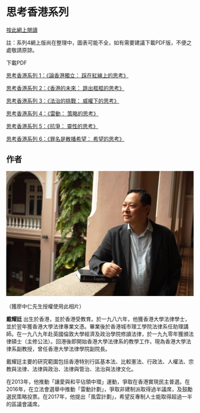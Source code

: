 # 思考香港系列
[按此網上閱讀](https://bennytai.github.io/HongKongReflections)

註：系列4網上版尚在整理中，圖表可能不全，如有需要建議下載PDF版，不便之處敬請原諒。

下載PDF

[思考香港系列 1：《論香港獨立： 踩在紅線上的思考》](https://github.com/bennytai/HongKongReflections/releases/download/v1.0/HongKongReflections-01-v1.0.pdf)

[思考香港系列 2：《香港的未來： 跳出框框的思考》](https://github.com/bennytai/HongKongReflections/releases/download/v2.1/HongKongReflections-02-v1.1.pdf)

[思考香港系列 3：《法治的挑戰： 威權下的思考》](https://github.com/bennytai/HongKongReflections/releases/download/v3.0/HongKongReflections-03-v1.0.pdf)

[思考香港系列 4：《雷動： 策略的思考》](https://github.com/bennytai/HongKongReflections/releases/download/v4.0/HongKongReflections-04-v1.0.pdf)

[思考香港系列 5：《抗爭： 靈性的思考》](https://github.com/bennytai/HongKongReflections/releases/download/v5.0/HongKongReflections-05-v1.0.pdf)

[思考香港系列 6：《罪名是散播希望： 希望的思考》](https://github.com/bennytai/HongKongReflections/releases/download/v5.0/HongKongReflections-06-v1.0.pdf)

## **作者**

![alt-text](./images/profile_pic.jpg "戴耀廷")

（獲廖中仁先生授權使用此相片）

**戴耀廷** 出生於香港，並於香港受教育。於一九八六年，他獲香港大學法律學士，並於翌年獲香港大學法律專業文憑。畢業後於香港城市理工學院法律系任助理講師。在一九八九年赴英國倫敦大學經濟及政治學院修讀法律，於一九九零年獲頒法律碩士（主修公法）。回港後即開始香港大學法律系的教學工作，現為香港大學法律系副教授，曾任香港大學法律學院副院長。

戴耀廷主要的研究範圍包括香港特別行區基本法、比較憲法、行政法、人權法、宗教與法律、法律與政治、法律與管治、法治與法律文化。

在2013年，他推動「讓愛與和平佔領中環」運動，爭取在香港實現民主普選。在2016年，在立法會選舉中推動「雷動計劃」，爭取非建制派取得過半議席，及鼓勵選民策略投票。在2017年，他提出「風雲計劃」，希望反專制人士能取得超過一半的區議會議席。
